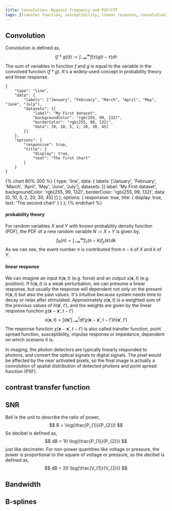 ```yaml
---
title: Convolution, Nyquist frequency and PSF/CTF
tags: [transfer function, susceptibility, linear response, convolution]
---
```


## Convolution ##

Convolution is defined as,
$$
(f*g)(t) := \int_{-\infty}^{\infty} f(\tau) g(t-\tau) d\tau
$$
The sum of variables in function $f$ and $g$ is equal to the variable in the convolved function $(f*g)$.
It's a widely-used concept in probability theory and linear response.

``` chart
{
    "type": "line",
    "data": {
        "labels": ["January", "February", "March", "April", "May", "June", "July"],
        "datasets": [{
            "label": "My First dataset",
            "backgroundColor": "rgb(255, 99, 132)",
            "borderColor": "rgb(255, 99, 132)",
            "data": [0, 10, 5, 2, 20, 30, 45]
        }]
    },
    "options": {
        "responsive": true,
        "title": {
            "display": true,
            "text": "The first chart"
        }
    }
}
```

{% chart 80% 300 %}
{
    type: 'line',
    data: {
        labels: ['January', 'February', 'March', 'April', 'May', 'June', 'July'],
        datasets: [{
            label: 'My First dataset',
            backgroundColor: 'rgb(255, 99, 132)',
            borderColor: 'rgb(255, 99, 132)',
            data: [0, 10, 5, 2, 20, 30, 45]
        }]
    },
    options: {
        responsive: true,
        title: {
            display: true,
            text: 'The second chart'
        }
    }
};
{% endchart %}

#### probability theory ####

For random variables $X$ and $Y$ with known probability density funciton (PDF), the PDF of a new random variable $N := X+Y$ is given by,
$$
f_{N}(n) = \int_{-\infty}^{\infty} f_{x}(n-k)f_{y}(k) dk 
$$
As we can see, the event number $n$ is contributed from $n-k$ of $X$ and $k$ of $Y$.

#### linear response ####

We can imagine an input $h(\mathbf{x},t)$ (e.g. force) and an output $s(\mathbf{x},t)$ (e.g. position). If $h(\mathbf{x},t)$ is a weak perturbation, we can presume a linear response, but usually the response will dependent not only on the present $h(\mathbf{x},t)$ but also the past values. It's intuitive because system needs time to decay or relax after stimulated. Approximately $s(\mathbf{x},t)$ is a weighted sum of the previous values of $h(\mathbf{x}',t')$, and the weights are given by the linear response function $\chi(\mathbf{x}-\mathbf{x}',t-t')$
$$
s(\mathbf{x}, t) = \int d\mathbf{x'} \int_{-\infty}^{t} dt' \chi(\mathbf{x} - \mathbf{x}', t-t') h(\mathbf{x}', t')
$$
The response function $\chi(\mathbf{x}-\mathbf{x}',t-t')$ is also called transfer function, point spread function, susceptibility, impulse response or impedance, dependent on which scenario it is.

In imaging, the photon detectors are typically linearly responded to photons, and convert the optical signals to digital signals. The pixel would be affected by the near activated pixels, so the final image is actually a convolution of spatial distribution of detected photons and point spread function (PSF).

## contrast transfer function ##


## SNR ##
Bell is the unit to describe the ratio of power,
$$
B = \log(\frac{P_{1}}{P_{2}})
$$
So decibel is defined as,
$$
dB = 10 \log(\frac{P_{1}}{P_{2}})
$$
just like decimeter. For non-power quantities like voltage or pressure, the power is proportional to the square of voltage or pressure, so the decibel is defined as,
$$
dB = 20 \log(\frac{V_{1}}{V_{2}})
$$

## Bandwidth ##

## B-splines ##
